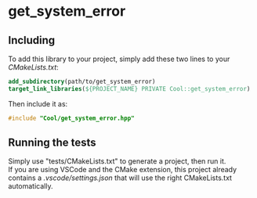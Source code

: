 # get_system_error

## Including

To add this library to your project, simply add these two lines to your *CMakeLists.txt*:
```cmake
add_subdirectory(path/to/get_system_error)
target_link_libraries(${PROJECT_NAME} PRIVATE Cool::get_system_error)
```

Then include it as:
```cpp
#include "Cool/get_system_error.hpp"
```

## Running the tests

Simply use "tests/CMakeLists.txt" to generate a project, then run it.<br/>
If you are using VSCode and the CMake extension, this project already contains a *.vscode/settings.json* that will use the right CMakeLists.txt automatically.
